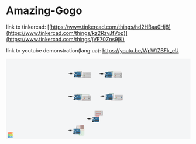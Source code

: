 # Amazing-Gogo

link to tinkercad: [[https://www.tinkercad.com/things/hd2HBaa0Hj8](https://www.tinkercad.com/things/kz2RzvJfVop)](https://www.tinkercad.com/things/jVE70Zns9jK)

link to youtube demonstration(lang:ua): https://youtu.be/WpWtZBFk_eU

![board image](Amazing%20Gogo.png)
